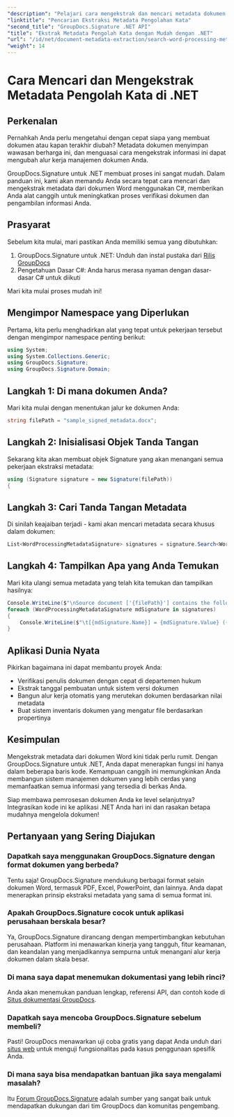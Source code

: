 ```yaml
---
"description": "Pelajari cara mengekstrak dan mencari metadata dokumen Word di C# dengan GroupDocs.Signature. Sederhanakan pengelolaan dokumen dengan panduan langkah demi langkah ini."
"linktitle": "Pencarian Ekstraksi Metadata Pengolahan Kata"
"second_title": "GroupDocs.Signature .NET API"
"title": "Ekstrak Metadata Pengolah Kata dengan Mudah dengan .NET"
"url": "/id/net/document-metadata-extraction/search-word-processing-metadata-extraction/"
"weight": 14
---
```


# Cara Mencari dan Mengekstrak Metadata Pengolah Kata di .NET

## Perkenalan

Pernahkah Anda perlu mengetahui dengan cepat siapa yang membuat dokumen atau kapan terakhir diubah? Metadata dokumen menyimpan wawasan berharga ini, dan menguasai cara mengekstrak informasi ini dapat mengubah alur kerja manajemen dokumen Anda.

GroupDocs.Signature untuk .NET membuat proses ini sangat mudah. Dalam panduan ini, kami akan memandu Anda secara tepat cara mencari dan mengekstrak metadata dari dokumen Word menggunakan C#, memberikan Anda alat canggih untuk meningkatkan proses verifikasi dokumen dan pengambilan informasi Anda.

## Prasyarat

Sebelum kita mulai, mari pastikan Anda memiliki semua yang dibutuhkan:

1. GroupDocs.Signature untuk .NET: Unduh dan instal pustaka dari [Rilis GroupDocs](https://releases.groupdocs.com/signature/net/)
2. Pengetahuan Dasar C#: Anda harus merasa nyaman dengan dasar-dasar C# untuk diikuti

Mari kita mulai proses mudah ini!

## Mengimpor Namespace yang Diperlukan

Pertama, kita perlu menghadirkan alat yang tepat untuk pekerjaan tersebut dengan mengimpor namespace penting berikut:

```csharp
using System;
using System.Collections.Generic;
using GroupDocs.Signature;
using GroupDocs.Signature.Domain;
```

## Langkah 1: Di mana dokumen Anda?

Mari kita mulai dengan menentukan jalur ke dokumen Anda:

```csharp
string filePath = "sample_signed_metadata.docx";
```

## Langkah 2: Inisialisasi Objek Tanda Tangan

Sekarang kita akan membuat objek Signature yang akan menangani semua pekerjaan ekstraksi metadata:

```csharp
using (Signature signature = new Signature(filePath))
{
```

## Langkah 3: Cari Tanda Tangan Metadata

Di sinilah keajaiban terjadi - kami akan mencari metadata secara khusus dalam dokumen:

```csharp
List<WordProcessingMetadataSignature> signatures = signature.Search<WordProcessingMetadataSignature>(SignatureType.Metadata);
```

## Langkah 4: Tampilkan Apa yang Anda Temukan

Mari kita ulangi semua metadata yang telah kita temukan dan tampilkan hasilnya:

```csharp
Console.WriteLine($"\nSource document ['{filePath}'] contains the following signatures:");
foreach (WordProcessingMetadataSignature mdSignature in signatures)
{
    Console.WriteLine($"\t[{mdSignature.Name}] = {mdSignature.Value} ({mdSignature.Type})");
}
```

## Aplikasi Dunia Nyata

Pikirkan bagaimana ini dapat membantu proyek Anda:
- Verifikasi penulis dokumen dengan cepat di departemen hukum
- Ekstrak tanggal pembuatan untuk sistem versi dokumen
- Bangun alur kerja otomatis yang merutekan dokumen berdasarkan nilai metadata
- Buat sistem inventaris dokumen yang mengatur file berdasarkan propertinya

## Kesimpulan

Mengekstrak metadata dari dokumen Word kini tidak perlu rumit. Dengan GroupDocs.Signature untuk .NET, Anda dapat menerapkan fungsi ini hanya dalam beberapa baris kode. Kemampuan canggih ini memungkinkan Anda membangun sistem manajemen dokumen yang lebih cerdas yang memanfaatkan semua informasi yang tersedia di berkas Anda.

Siap membawa pemrosesan dokumen Anda ke level selanjutnya? Integrasikan kode ini ke aplikasi .NET Anda hari ini dan rasakan betapa mudahnya mengelola dokumen!

## Pertanyaan yang Sering Diajukan

### Dapatkah saya menggunakan GroupDocs.Signature dengan format dokumen yang berbeda?

Tentu saja! GroupDocs.Signature mendukung berbagai format selain dokumen Word, termasuk PDF, Excel, PowerPoint, dan lainnya. Anda dapat menerapkan prinsip ekstraksi metadata yang sama di semua format ini.

### Apakah GroupDocs.Signature cocok untuk aplikasi perusahaan berskala besar?

Ya, GroupDocs.Signature dirancang dengan mempertimbangkan kebutuhan perusahaan. Platform ini menawarkan kinerja yang tangguh, fitur keamanan, dan keandalan yang menjadikannya sempurna untuk menangani alur kerja dokumen dalam skala besar.

### Di mana saya dapat menemukan dokumentasi yang lebih rinci?

Anda akan menemukan panduan lengkap, referensi API, dan contoh kode di [Situs dokumentasi GroupDocs](https://tutorials.groupdocs.com/signature/net/).

### Dapatkah saya mencoba GroupDocs.Signature sebelum membeli?

Pasti! GroupDocs menawarkan uji coba gratis yang dapat Anda unduh dari [situs web](https://releases.groupdocs.com/) untuk menguji fungsionalitas pada kasus penggunaan spesifik Anda.

### Di mana saya bisa mendapatkan bantuan jika saya mengalami masalah?

Itu [Forum GroupDocs.Signature](https://forum.groupdocs.com/c/signature/13) adalah sumber yang sangat baik untuk mendapatkan dukungan dari tim GroupDocs dan komunitas pengembang.